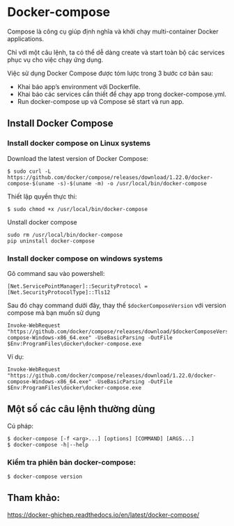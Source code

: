 # Docker-compose

Compose là công cụ giúp định nghĩa và khởi chạy multi-container Docker applications.

Chỉ với một câu lệnh, ta có thể dễ dàng create và start toàn bộ các services phục vụ cho việc chạy ứng dụng.

Việc sử dụng Docker Compose được tóm lược trong 3 bước cơ bản sau:

* Khai báo app’s environment với Dockerfile.
* Khai báo các services cần thiết để chạy app trong docker-compose.yml.
* Run docker-compose up và Compose sẽ start và run app.

## Install Docker Compose
### Install docker compose on Linux systems

Download the latest version of Docker Compose:

	$ sudo curl -L https://github.com/docker/compose/releases/download/1.22.0/docker-compose-$(uname -s)-$(uname -m) -o /usr/local/bin/docker-compose

Thiết lập quyền thực thi:

	$ sudo chmod +x /usr/local/bin/docker-compose

Unstall docker compose 

	sudo rm /usr/local/bin/docker-compose
	pip uninstall docker-compose

### Install docker compose on windows systems
Gõ command sau vào powershell:

	[Net.ServicePointManager]::SecurityProtocol = [Net.SecurityProtocolType]::Tls12

Sau đó chạy command dưới đây, thay thế `$dockerComposeVersion` với version compose mà bạn muốn sử dụng

	Invoke-WebRequest "https://github.com/docker/compose/releases/download/$dockerComposeVersion/docker-compose-Windows-x86_64.exe" -UseBasicParsing -OutFile $Env:ProgramFiles\docker\docker-compose.exe

Ví dụ:

	Invoke-WebRequest "https://github.com/docker/compose/releases/download/1.22.0/docker-compose-Windows-x86_64.exe" -UseBasicParsing -OutFile $Env:ProgramFiles\docker\docker-compose.exe


## Một số các câu lệnh thường dùng

Cú pháp:

	$ docker-compose [-f <arg>...] [options] [COMMAND] [ARGS...]
	$ docker-compose -h|--help

### Kiểm tra phiên bản docker-compose:

	$ docker-compose version

### 


## Tham khảo:

https://docker-ghichep.readthedocs.io/en/latest/docker-compose/

